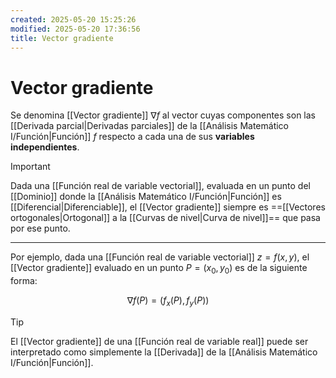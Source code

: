 ```yaml
---
created: 2025-05-20 15:25:26
modified: 2025-05-20 17:36:56
title: Vector gradiente
---
```


# Vector gradiente

Se denomina [[Vector gradiente]] $\nabla f$ al vector cuyas componentes son las [[Derivada parcial|Derivadas parciales]] de la [[Análisis Matemático I/Función|Función]] $f$ respecto a cada una de sus **variables independientes**.

> [!important]
> Dada una [[Función real de variable vectorial]], evaluada en un punto del [[Dominio]] donde la [[Análisis Matemático I/Función|Función]] es [[Diferencial|Diferenciable]], el [[Vector gradiente]] siempre es ==[[Vectores ortogonales|Ortogonal]] a la [[Curvas de nivel|Curva de nivel]]== que pasa por ese punto.

---

Por ejemplo, dada una [[Función real de variable vectorial]] $z = f(x, y)$, el [[Vector gradiente]] evaluado en un punto $P = \left( x_0, y_0 \right)$ es de la siguiente forma:

$$
\nabla f \left( P \right) =
\left( f_x \left( P \right), f_y \left( P \right) \right)
$$

> [!tip]
> El [[Vector gradiente]] de una [[Función real de variable real]] puede ser interpretado como simplemente la [[Derivada]] de la [[Análisis Matemático I/Función|Función]].
